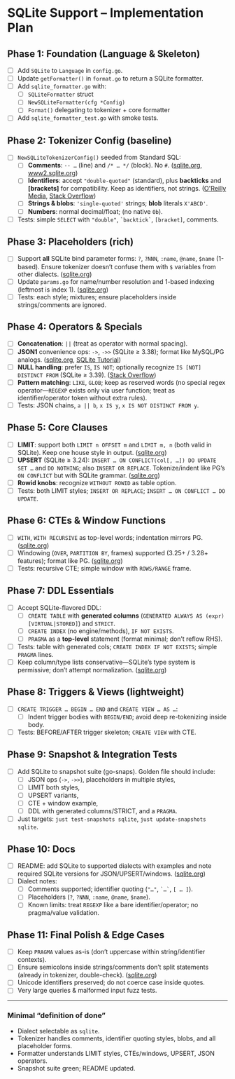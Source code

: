 # SQLite Support – Implementation Plan

## Phase 1: Foundation (Language & Skeleton)

- [ ] Add `SQLite` to `Language` in `config.go`.
- [ ] Update `getFormatter()` in `format.go` to return a SQLite formatter.
- [ ] Add `sqlite_formatter.go` with:
  - [ ] `SQLiteFormatter` struct
  - [ ] `NewSQLiteFormatter(cfg *Config)`
  - [ ] `Format()` delegating to tokenizer + core formatter

- [ ] Add `sqlite_formatter_test.go` with smoke tests.

## Phase 2: Tokenizer Config (baseline)

- [ ] `NewSQLiteTokenizerConfig()` seeded from Standard SQL:
  - [ ] **Comments**: `-- …` (line) and `/* … */` (block). No `#`. ([sqlite.org][2], [www2.sqlite.org][3])
  - [ ] **Identifiers**: accept `"double-quoted"` (standard), plus **backticks** and **\[brackets]** for compatibility. Keep as identifiers, not strings. ([O'Reilly Media][4], [Stack Overflow][5])
  - [ ] **Strings & blobs**: `'single-quoted'` strings; **blob** literals `X'ABCD'`.
  - [ ] **Numbers**: normal decimal/float; (no native `0b`).

- [ ] Tests: simple `SELECT` with `"double"`, `` `backtick` ``, `[bracket]`, comments.

## Phase 3: Placeholders (rich)

- [ ] Support **all** SQLite bind parameter forms: `?`, `?NNN`, `:name`, `@name`, `$name` (1-based). Ensure tokenizer doesn’t confuse them with `$` variables from other dialects. ([sqlite.org][6])
- [ ] Update `params.go` for name/number resolution and 1-based indexing (leftmost is index 1). ([sqlite.org][7])
- [ ] Tests: each style; mixtures; ensure placeholders inside strings/comments are ignored.

## Phase 4: Operators & Specials

- [ ] **Concatenation**: `||` (treat as operator with normal spacing).
- [ ] **JSON1** convenience ops: `->`, `->>` (SQLite ≥ 3.38); format like MySQL/PG analogs. ([sqlite.org][8], [SQLite Tutorial][9])
- [ ] **NULL handling**: prefer `IS`, `IS NOT`; optionally recognize `IS [NOT] DISTINCT FROM` (SQLite ≥ 3.39). ([Stack Overflow][10])
- [ ] **Pattern matching**: `LIKE`, `GLOB`; keep as reserved words (no special regex operator—`REGEXP` exists only via user function; treat as identifier/operator token without extra rules).
- [ ] Tests: JSON chains, `a || b`, `x IS y`, `x IS NOT DISTINCT FROM y`.

## Phase 5: Core Clauses

- [ ] **LIMIT**: support both `LIMIT n OFFSET m` and `LIMIT m, n` (both valid in SQLite). Keep one house style in output. ([sqlite.org][11])
- [ ] **UPSERT** (SQLite ≥ 3.24): `INSERT … ON CONFLICT(col[, …]) DO UPDATE SET …` and `DO NOTHING`; also `INSERT OR REPLACE`. Tokenize/indent like PG’s `ON CONFLICT` but with SQLite grammar. ([sqlite.org][11])
- [ ] **Rowid knobs**: recognize `WITHOUT ROWID` as table option.
- [ ] Tests: both LIMIT styles; `INSERT OR REPLACE`; `INSERT … ON CONFLICT … DO UPDATE`.

## Phase 6: CTEs & Window Functions

- [ ] `WITH`, `WITH RECURSIVE` as top-level words; indentation mirrors PG. ([sqlite.org][12])
- [ ] Windowing (`OVER`, `PARTITION BY`, frames) supported (3.25+ / 3.28+ features); format like PG. ([sqlite.org][13])
- [ ] Tests: recursive CTE; simple window with `ROWS/RANGE` frame.

## Phase 7: DDL Essentials

- [ ] Accept SQLite-flavored DDL:
  - [ ] `CREATE TABLE` with **generated columns** (`GENERATED ALWAYS AS (expr) [VIRTUAL|STORED]`) and `STRICT`.
  - [ ] `CREATE INDEX` (no engine/methods), `IF NOT EXISTS`.
  - [ ] `PRAGMA` as a **top-level** statement (format minimal; don’t reflow RHS).

- [ ] Tests: table with generated cols; `CREATE INDEX IF NOT EXISTS`; simple `PRAGMA` lines.
- [ ] Keep column/type lists conservative—SQLite’s type system is permissive; don’t attempt normalization. ([sqlite.org][14])

## Phase 8: Triggers & Views (lightweight)

- [ ] `CREATE TRIGGER … BEGIN … END` and `CREATE VIEW … AS …`:
  - [ ] Indent trigger bodies with `BEGIN/END`; avoid deep re-tokenizing inside body.

- [ ] Tests: BEFORE/AFTER trigger skeleton; `CREATE VIEW` with CTE.

## Phase 9: Snapshot & Integration Tests

- [ ] Add SQLite to snapshot suite (go-snaps). Golden file should include:
  - [ ] JSON ops (`->`, `->>`), placeholders in multiple styles,
  - [ ] LIMIT both styles,
  - [ ] UPSERT variants,
  - [ ] CTE + window example,
  - [ ] DDL with generated columns/STRICT, and a `PRAGMA`.

- [ ] Just targets: `just test-snapshots sqlite`, `just update-snapshots sqlite`.

## Phase 10: Docs

- [ ] README: add SQLite to supported dialects with examples and note required SQLite versions for JSON/UPSERT/windows. ([sqlite.org][8])
- [ ] Dialect notes:
  - [ ] Comments supported; identifier quoting (`"…"`, `` `…` ``, `[ … ]`).
  - [ ] Placeholders (`?`, `?NNN`, `:name`, `@name`, `$name`).
  - [ ] Known limits: treat `REGEXP` like a bare identifier/operator; no pragma/value validation.

## Phase 11: Final Polish & Edge Cases

- [ ] Keep `PRAGMA` values as-is (don’t uppercase within string/identifier contexts).
- [ ] Ensure semicolons inside strings/comments don’t split statements (already in tokenizer, double-check). ([sqlite.org][15])
- [ ] Unicode identifiers preserved; do not coerce case inside quotes.
- [ ] Very large queries & malformed input fuzz tests.

---

### Minimal “definition of done”

- Dialect selectable as `sqlite`.
- Tokenizer handles comments, identifier quoting styles, blobs, and all placeholder forms.
- Formatter understands LIMIT styles, CTEs/windows, UPSERT, JSON operators.
- Snapshot suite green; README updated.

[1]: https://github.com/maxrichie5/go-sqlfmt?utm_source=chatgpt.com "GitHub - maxrichie5/go-sqlfmt: An SQL formatter written in Go."
[2]: https://sqlite.org/lang_comment.html?utm_source=chatgpt.com "SQL Comment Syntax - SQLite"
[3]: https://www2.sqlite.org/syntax/comment-syntax.html?utm_source=chatgpt.com "SQLite Syntax: comment-syntax"
[4]: https://www.oreilly.com/library/view/using-sqlite/9781449394592/ch04s03.html?utm_source=chatgpt.com "General Syntax - Using SQLite [Book] - O'Reilly Media"
[5]: https://stackoverflow.com/questions/75229248/what-do-square-brackets-around-an-identifier-mean-in-sqlite?utm_source=chatgpt.com "What do square brackets around an identifier mean in SQLite?"
[6]: https://sqlite.org/c3ref/bind_blob.html?utm_source=chatgpt.com "Binding Values To Prepared Statements - SQLite"
[7]: https://sqlite.org/c3ref/bind_parameter_name.html?utm_source=chatgpt.com "Name Of A Host Parameter - SQLite"
[8]: https://sqlite.org/json1.html?utm_source=chatgpt.com "JSON Functions And Operators - SQLite"
[9]: https://www.sqlitetutorial.net/sqlite-json-functions/sqlite-json-operators/?utm_source=chatgpt.com "SQLite JSON Operators"
[10]: https://stackoverflow.com/questions/9658125/what-is-the-equivalent-of-the-null-safe-equality-operator-in-sqlite?utm_source=chatgpt.com "What is the equivalent of the null-safe equality operator <=> in SQLite?"
[11]: https://sqlite.org/lang.html?utm_source=chatgpt.com "Query Language Understood by SQLite"
[12]: https://sqlite.org/lang_with.html?utm_source=chatgpt.com "The WITH Clause - SQLite"
[13]: https://sqlite.org/windowfunctions.html?utm_source=chatgpt.com "Window Functions - SQLite"
[14]: https://sqlite.org/quirks.html?utm_source=chatgpt.com "Quirks, Caveats, and Gotchas In SQLite"
[15]: https://sqlite.org/search?i=0&q=quoting&utm_source=chatgpt.com "Search SQLite Documentation"
[16]: https://sqlite.org/lang_keywords.html?utm_source=chatgpt.com "SQLite Keywords"
